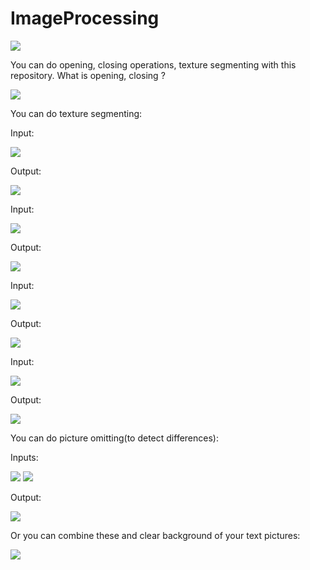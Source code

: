# ImageProcessing

![](https://github.com/alperkaya0/ImageProcessing/blob/main/Standard%20deviation%20False%20Binarized%20False%20Sigmoid%20False%20Adaptive%20Thresholding%20Square%20Size%2035%20zebra2.png)

You can do opening, closing operations, texture segmenting with this repository.
What is opening, closing ?

![](https://github.com/alperkaya0/ImageProcessing/blob/main/Opening%20and%20Closing%20Morphological%20Operations.png)

You can do texture segmenting:

  Input:
  
  ![](https://github.com/alperkaya0/ImageProcessing/blob/main/animegirl.jpg)
  
  Output:
  
  ![](https://github.com/alperkaya0/ImageProcessing/blob/main/Standard%20deviation%20False%20Binarized%20False%20Sigmoid%20False%20animegirl%20INVERTED.jpg)
  

  Input:
  
  ![](https://github.com/alperkaya0/ImageProcessing/blob/main/anime.jpg)
  
  Output:
  
  ![](https://github.com/alperkaya0/ImageProcessing/blob/main/anime2.jpg)
  
  Input:
  
  ![](https://github.com/alperkaya0/ImageProcessing/blob/main/yotsugi_ononoki.jpg)
  
  Output:
  
  ![](https://github.com/alperkaya0/ImageProcessing/blob/main/Standard%20deviation%20False%20Binarized%20False%20Sigmoid%20False%20yotsugi_ononoki%20INVERTED.jpg)
  
  Input:
  
  ![](https://github.com/alperkaya0/ImageProcessing/blob/main/flatfish.jpg)
  
  Output:
  
  ![](https://github.com/alperkaya0/ImageProcessing/blob/main/Standard%20deviation%20False%20Binarized%20False%20Sigmoid%20False%20Adaptive%20Thresholding%20Square%20Size%20100%20flatfish%20(1).jpg)

You can do picture omitting(to detect differences):

Inputs:

![](https://github.com/alperkaya0/ImageProcessing/blob/main/11.jpg) ![](https://github.com/alperkaya0/ImageProcessing/blob/main/22.jpg)

Output:

![](https://github.com/alperkaya0/ImageProcessing/blob/main/INTERSECTIONS%20GRAY%2022.png)

Or you can combine these and clear background of your text pictures:

![](https://github.com/alperkaya0/ImageProcessing/blob/main/indir.png)

